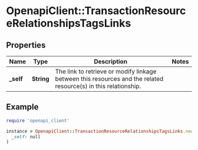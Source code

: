 # OpenapiClient::TransactionResourceRelationshipsTagsLinks

## Properties

| Name | Type | Description | Notes |
| ---- | ---- | ----------- | ----- |
| **_self** | **String** | The link to retrieve or modify linkage between this resources and the related resource(s) in this relationship.  |  |

## Example

```ruby
require 'openapi_client'

instance = OpenapiClient::TransactionResourceRelationshipsTagsLinks.new(
  _self: null
)
```

